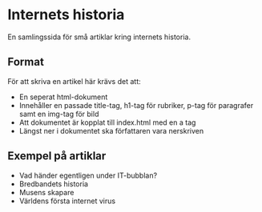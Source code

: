 # Internets historia
En samlingssida för små artiklar kring internets historia.

## Format
För att skriva en artikel här krävs det att:
- En seperat html-dokument
- Innehåller en passade title-tag, h1-tag för rubriker, p-tag för paragrafer samt en img-tag för bild
- Att dokumentet är kopplat till index.html med en a tag
- Längst ner i dokumentet ska författaren vara nerskriven
  
## Exempel på artiklar
- Vad händer egentligen under IT-bubblan?
- Bredbandets historia
- Musens skapare
- Världens första internet virus
